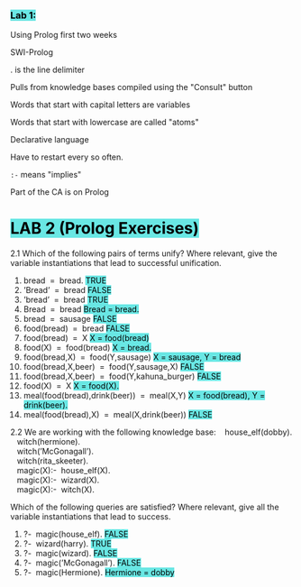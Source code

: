 ### <mark style="background: #69E7E4;">Lab 1:</mark>

Using Prolog first two weeks

SWI-Prolog

. is the line delimiter

Pulls from knowledge bases compiled using the "Consult" button

Words that start with capital letters are variables

Words that start with lowercase are called "atoms"

Declarative language

Have to restart every so often.

``:-`` means "implies"

Part of the CA is on Prolog

# <mark style="background: #69E7E4;">LAB 2 (Prolog Exercises)</mark>

2.1 Which of the following pairs of terms unify? Where relevant, give the variable instantiations that lead to successful unification.

1. bread  =  bread. <mark style="background: #69E7E4;">TRUE</mark>
2. ’Bread’  =  bread <mark style="background: #69E7E4;">FALSE</mark>
3. ’bread’  =  bread <mark style="background: #69E7E4;">TRUE</mark>
4. Bread  =  bread <mark style="background: #69E7E4;">Bread = bread.</mark>
5. bread  =  sausage <mark style="background: #69E7E4;">FALSE</mark>
6. food(bread)  =  bread <mark style="background: #69E7E4;">FALSE</mark>
7. food(bread)  =  X <mark style="background: #69E7E4;">X = food(bread)</mark>
8. food(X)  =  food(bread) <mark style="background: #69E7E4;">X = bread.</mark>
9. food(bread,X)  =  food(Y,sausage) <mark style="background: #69E7E4;">X = sausage,
Y = bread</mark>
10. food(bread,X,beer)  =  food(Y,sausage,X) <mark style="background: #69E7E4;">FALSE</mark>
11. food(bread,X,beer)  =  food(Y,kahuna_burger) <mark style="background: #69E7E4;">FALSE</mark>
12. food(X)  =  X <mark style="background: #69E7E4;">X = food(X).</mark>
13. meal(food(bread),drink(beer))  =  meal(X,Y) <mark style="background: #69E7E4;">X = food(bread),
Y = drink(beer).</mark>
14. meal(food(bread),X)  =  meal(X,drink(beer)) <mark style="background: #69E7E4;">FALSE</mark>

2.2 We are working with the following knowledge base:
   house_elf(dobby).  
   witch(hermione).  
   witch(’McGonagall’).  
   witch(rita_skeeter).  
   magic(X):-  house_elf(X).  
   magic(X):-  wizard(X).  
   magic(X):-  witch(X).

Which of the following queries are satisfied? Where relevant, give all the variable instantiations that lead to success.

1. ?-  magic(house_elf). <mark style="background: #69E7E4;">FALSE</mark>
2. ?-  wizard(harry). <mark style="background: #69E7E4;">TRUE</mark>
3. ?-  magic(wizard). <mark style="background: #69E7E4;">FALSE</mark>
4. ?-  magic(’McGonagall’). <mark style="background: #69E7E4;">FALSE</mark>
5. ?-  magic(Hermione). <mark style="background: #69E7E4;">Hermione = dobby</mark>

